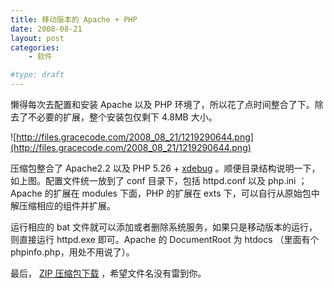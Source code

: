 ```yaml
---
title: 移动版本的 Apache + PHP
date: 2008-08-21
layout: post
categories:
    - 软件

#type: draft
---
```


懒得每次去配置和安装 Apache 以及 PHP 环境了，所以花了点时间整合了下。除去了不必要的扩展，整个安装包仅剩下 4.8MB 大小。

![http://files.gracecode.com/2008_08_21/1219290644.png](http://files.gracecode.com/2008_08_21/1219290644.png)

压缩包整合了 Apache2.2 以及 PHP 5.26 +  [xdebug](http://www.xdebug.com/) 。顺便目录结构说明一下，如上图。配置文件统一放到了 conf 目录下，包括 httpd.conf 以及 php.ini ；Apache 的扩展在 modules 下面，PHP 的扩展在 exts 下，可以自行从原始包中解压缩相应的组件并扩展。

运行相应的 bat 文件就可以添加或者删除系统服务，如果只是移动版本的运行，则直接运行 httpd.exe 即可。Apache 的 DocumentRoot 为 htdocs （里面有个 phpinfo.php，用处不用说了）。

最后， [ZIP 压缩包下载](http://gracecode.googlecode.com/files/Tauren-20090408-win32.7z) ，希望文件名没有雷到你。

